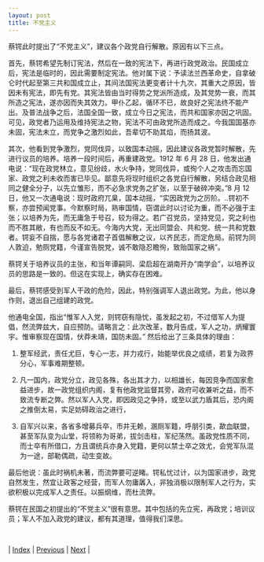 ```yaml
---
layout: post
title: 不党主义
---
```


蔡锷此时提出了“不党主义”，建议各个政党自行解散。原因有以下三点。

首先，蔡锷希望先制订宪法，然后在一致的宪法下，再进行政党政治。民国成立后，宪法是临时的，因此需要制定宪法。他对属下说：予读法兰西革命史，自拿破仑时代起至第三共和国成立止，其间法国宪法更变者计十九次，其重大之原因，皆因未有宪法，即先有党。其宪法皆由当时得势之党派所造成，及其党势一衰，而其所造之宪法，遂亦因而失其效力。甲仆乙起，循环不已，故良好之宪法终不能产出。及普法战争之后，法国全国一致，成立今日之宪法，而共和国家亦因之巩固。可见，政党者乃运用及维持宪法之物，宪法不可由政党所造而成之。今我国国基亦未固，宪法未立，而党争之激烈如此，吾辈切不助其焰，而扬其波。

其次，他看到党争激烈，党同伐异，以致国本动摇，因此建议各政党暂时解散，先进行议员的培养。培养一段时间后，再重建政党。1912 年 6 月 28 日，他发出通电说：“现在政党林立，意见纷歧，水火争持，党同伐异，或徇个人之攻击而忘国家、政党之利未收而害已毕见。鄙意先将现时组织之各党自行解散，另结合政见相同之健全分子，以先立雏形，而不必急求党务之扩张，以至于破碎冲突。”8 月 12 日，他又一次通电说：现时政府兀臬，国本动摇，“实因政党为之厉阶。..锷初不察，亦尝预闻党事。今默察时局，熟审国情，窃谓此时以讨论为重，而不必强于主张；以培养为先，而无庸急于号召，较为得之。若广召党员，坚持党见，究之利也而不胜其敝，有也而反不如无。今海内大党，无出同盟会、共和党、统一共和党数者。锷妄不自揣，愿与各党诸君子首倡解散之议，以齐民志，而定危局。前锷为同人敦迫，勉厕党籍，今谨宣告脱党，诚不敢隐忍瞻徇，致贻国家之祸”。

蔡锷关于培养议员的主张，和当年谭嗣同、梁启超在湖南开办“南学会”，以培养议员的思路是一致的。但这在实现上，确实存在困难。

最后，蔡锷感受到军人干政的危险，因此，特别强调军人退出政党。为此，他以身作则，退出自己组建的政党。

他通电全国，指出“惟军人入党，则锷窃有隐忧，虽发起之初，不过借军人为提倡，然流弊兹大，自应预防。请略言之：此次改革，数月告成，军人之功，炳耀寰宇。惟审察现在国情，伏莽未靖，国防未固。” 然后给出了三条具体的理由：

1. 整军经武，责任尤巨，专心一志，并力戎行，始能举优良之成绩，若复为政界分心，军事难期整顿。

1. 凡一国内，政党分立，政见各殊，各出其才力，以相雄长，每因竞争而国家愈益进步，故一政党组织内阁，复有他政党监督其旁，政府可收兼听之益，而不致流专断之弊。然以军人入党，即因政见之争持，或至以武力盾其后，恐内阁之推倒太易，实足妨碍政治之进行，

1. 自军兴以来，各省多增募兵卒，市井无赖，溷厕军籍，呼朋引类，歃血联盟，甚至军队变为山堂，将领称为哥弟，拔剑击柱，军纪荡然。虽政党性质不同，而士卒有所借口，方且谓统兵亦身入党籍，更何以禁士卒之效尤，会党军队混为一途，部勒偶疏，动生变故。

最后他说：虽此时祸机未著，而流弊要可逆睹。锷私忧过计，以为国家进步，政党自然发生，然宜让政客之经营，而军人勿庸羼入，非独消极以限制军人之行为，实欲积极以完成军人之责任。以振纲维，而杜流弊。

蔡锷在民国之初提出的“不党主义”很有意思。其中包括的先立宪，再政党；培训议员；军人不加入政党的建议，都有其道理，值得我们深思。

<br/>

| [Index](./) | [Previous](8-2-foryuan) | [Next](9-3-songan) |
